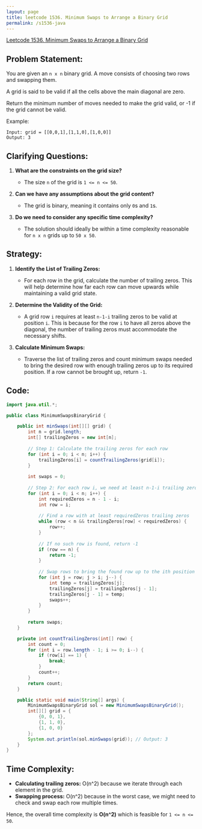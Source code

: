 ```yaml
---
layout: page
title: leetcode 1536. Minimum Swaps to Arrange a Binary Grid
permalink: /s1536-java
---
```

[Leetcode 1536. Minimum Swaps to Arrange a Binary Grid](https://algoadvance.github.io/algoadvance/l1536)
## Problem Statement:
You are given an `n x n` binary grid. A move consists of choosing two rows and swapping them.

A grid is said to be valid if all the cells above the main diagonal are zero.

Return the minimum number of moves needed to make the grid valid, or -1 if the grid cannot be valid.

Example:
```
Input: grid = [[0,0,1],[1,1,0],[1,0,0]]
Output: 3
```

## Clarifying Questions:
1. **What are the constraints on the grid size?**
   - The size `n` of the grid is `1 <= n <= 50`.
   
2. **Can we have any assumptions about the grid content?**
   - The grid is binary, meaning it contains only `0`s and `1`s.
   
3. **Do we need to consider any specific time complexity?**
   - The solution should ideally be within a time complexity reasonable for `n x n` grids up to `50 x 50`.

## Strategy:
1. **Identify the List of Trailing Zeros:**
   - For each row in the grid, calculate the number of trailing zeros. This will help determine how far each row can move upwards while maintaining a valid grid state.

2. **Determine the Validity of the Grid:**
   - A grid row `i` requires at least `n-1-i` trailing zeros to be valid at position `i`. This is because for the row `i` to have all zeros above the diagonal, the number of trailing zeros must accommodate the necessary shifts.

3. **Calculate Minimum Swaps:**
   - Traverse the list of trailing zeros and count minimum swaps needed to bring the desired row with enough trailing zeros up to its required position. If a row cannot be brought up, return `-1`.

## Code:

```java
import java.util.*;

public class MinimumSwapsBinaryGrid {

    public int minSwaps(int[][] grid) {
        int n = grid.length;
        int[] trailingZeros = new int[n];
        
        // Step 1: Calculate the trailing zeros for each row
        for (int i = 0; i < n; i++) {
            trailingZeros[i] = countTrailingZeros(grid[i]);
        }
        
        int swaps = 0;
        
        // Step 2: For each row i, we need at least n-1-i trailing zeros
        for (int i = 0; i < n; i++) {
            int requiredZeros = n - 1 - i;
            int row = i;
            
            // Find a row with at least requiredZeros trailing zeros
            while (row < n && trailingZeros[row] < requiredZeros) {
                row++;
            }
            
            // If no such row is found, return -1
            if (row == n) {
                return -1;
            }
            
            // Swap rows to bring the found row up to the ith position
            for (int j = row; j > i; j--) {
                int temp = trailingZeros[j];
                trailingZeros[j] = trailingZeros[j - 1];
                trailingZeros[j - 1] = temp;
                swaps++;
            }
        }
        
        return swaps;
    }

    private int countTrailingZeros(int[] row) {
        int count = 0;
        for (int i = row.length - 1; i >= 0; i--) {
            if (row[i] == 1) {
                break;
            }
            count++;
        }
        return count;
    }

    public static void main(String[] args) {
        MinimumSwapsBinaryGrid sol = new MinimumSwapsBinaryGrid();
        int[][] grid = {
            {0, 0, 1}, 
            {1, 1, 0}, 
            {1, 0, 0}
        };
        System.out.println(sol.minSwaps(grid)); // Output: 3
    }
}
```

## Time Complexity:
- **Calculating trailing zeros:** O(n^2) because we iterate through each element in the grid.
- **Swapping process:** O(n^2) because in the worst case, we might need to check and swap each row multiple times.

Hence, the overall time complexity is **O(n^2)** which is feasible for `1 <= n <= 50`.